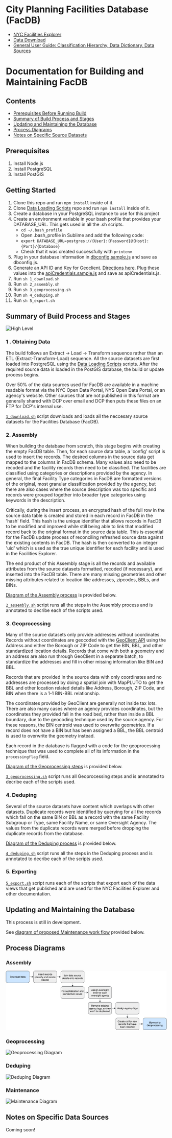 # City Planning Facilities Database (FacDB)

  * [NYC Facilities Explorer](http://capitalplanning.nyc.gov/facilities)
  * [Data Download](https://www1.nyc.gov/site/planning/data-maps/open-data/dwn-selfac.page)
  * [General User Guide: Classification Hierarchy, Data Dictionary, Data Sources](http://docs.capitalplanning.nyc/facdb/)

# Documentation for Building and Maintaining FacDB

## Contents
- [Prerequisites Before Running Build](https://github.com/NYCPlanning/facilities-db#prerequisites)
- [Summary of Build Process and Stages](https://github.com/NYCPlanning/facilities-db#summary-of-build-process-and-stages)
- [Updating and Maintaining the Database](https://github.com/NYCPlanning/facilities-db#updating-and-maintaining-the-database)
- [Process Diagrams](https://github.com/NYCPlanning/facilities-db#process-diagrams)
- [Notes on Specific Source Datasets](https://github.com/NYCPlanning/facilities-db#notes-on-specific-data-sources)


## Prerequisites

1. Install Node.js
2. Install PostgreSQL
3. Install PostGIS


## Getting Started

1. Clone this repo and run `npm install` inside of it.
2. Clone [Data Loading Scripts](https://github.com/NYCPlanning/data-loading-scripts) repo and run `npm install` inside of it.
3. Create a database in your PostgreSQL instance to use for this project
4. Create an environment variable in your bash profile that provides your DATABASE_URL. This gets used in all the .sh scripts.
    * `cd ~/.bash_profile`
    * Open .bash_profile in Sublime and add the following code:
    * `export DATABASE_URL=postgres://{User}:{Password}@{Host}:{Port}/{Database}`
    * Check that it was created successfully with `printenv`
5. Plug in your database information in [dbconfig.sample.js](https://github.com/NYCPlanning/facilities-db/blob/master/dbconfig.sample.js) and save as dbconfig.js.
6. Generate an API ID and Key for Geoclient. [Directions here](https://developer.cityofnewyork.us/api/geoclient-api). Plug these values into the [apiCredentials.sample.js](https://github.com/NYCPlanning/facilities-db/blob/master/apiCredentials.sample.js) and save as apiCredentials.js.
7. Run `sh 1_download.sh`
8. Run `sh 2_assembly.sh`
9. Run `sh 3_geoprocessing.sh`
10. Run `sh 4_deduping.sh`
11. Run `sh 5_export.sh`


## Summary of Build Process and Stages

![High Level](./diagrams/FacDB_HighLevel.png)

### 1 . Obtaining Data

The build follows an Extract -> Load -> Transform sequence rather than an ETL (Extract-Transform-Load) sequence. All the source datasets are first loaded into PostgreSQL using the [Data Loading Scripts](https://github.com/NYCPlanning/data-loading-scripts) scripts. After the required source data is loaded in the PostGIS database, the build or update process begins.

Over 50% of the data sources used for FacDB are available in a machine readable format via the NYC Open Data Portal, NYS Open Data Portal, or an agency's website. Other sources that are not published in this format are generally shared with DCP over email and DCP then puts these files on an FTP for DCP's internal use.

[`1_download.sh`](https://github.com/NYCPlanning/facilities-db/blob/master/1_download.sh) script downloads and loads all the neccesary source datasets for the Facilities Database (FacDB).

### 2. Assembly

When building the database from scratch, this stage begins with creating the empty FacDB table. Then, for each source data table, a 'config' script is used to insert the records. The desired columns in the source data get mapped to the columns in FacDB schema. Many values also need to be recoded and the facility records then need to be classified. The facilities are classified using categories or descriptions provided by the agency. In general, the final Facility Type categories in FacDB are formatted versions of the original, most granular classification provided by the agency, but there are also cases where the source description was too specific and records were grouped together into broader type categories using keywords in the description.

Critically, during the insert process, an encrypted hash of the full row in the source data table is created and stored in each record in FacDB in the 'hash' field. This hash is the unique identifier that allows records in FacDB to be modified and improved while still being able to link that modified record back to the original format in the source data table. This is essential for the FacDB update process of reconciling refreshed source data against the existing contents in FacDB. The hash is then converted to an integer 'uid' which is used as the true unique identifier for each facility and is used in the Facilities Explorer.

The end product of this Assembly stage is all the records and available attributes from the source datasets formatted, recoded (if necessary), and inserted into the FacDB table. There are many missing geometries and other missing attributes related to location like addresses, zipcodes, BBLs, and BINs.

[Diagram of the Assembly process](https://github.com/NYCPlanning/facilities-db#assembly) is provided below.

[`2_assembly.sh`](https://github.com/NYCPlanning/facilities-db/blob/master/2_assembly.sh) script runs all the steps in the Assembly process and is annotated to decribe each of the scripts used.

### 3. Geoprocessing

Many of the source datasets only provide addresses without coordinates. Records without coordinates are geocoded with the [GeoClient API](https://developer.cityofnewyork.us/api/geoclient-api) using the Address and either the Borough or ZIP Code to get the BIN, BBL, and other standardized location details. Records that come with both a geometry and an address are also run through GeoClient in a separate batch, to standardize the addresses and fill in other missing information like BIN and BBL. 

Records that are provided in the source data with only coordinates and no addresses are processed by doing a spatial join with MapPLUTO to get the BBL and other location related details like Address, Borough, ZIP Code, and BIN when there is a 1-1 BIN-BBL relationship. 

The coordinates provided by GeoClient are generally not inside tax lots. There are also many cases where an agency provides coordinates, but the coordinates they provided fall in the road bed, rather than inside a BBL boundary, due to the geocoding technique used by the source agency. For these reasons, the BIN centroid was used to overwrite geometries. If a record does not have a BIN but has been assigned a BBL, the BBL centroid is used to overwrite the geometry instead. 

Each record in the database is flagged with a code for the geoprocessing technique that was used to complete all of its information in the `processingflag` field.

[Diagram of the Geoprocessing steps](https://github.com/NYCPlanning/facilities-db#geoprocessing) is provided below.

[`3_geoprocessing.sh`](https://github.com/NYCPlanning/facilities-db/blob/master/3_geoprocessing.sh) script runs all Geoprocessing steps and is annotated to decribe each of the scripts used.

### 4. Deduping

Several of the source datasets have content which overlaps with other datasets. Duplicate records were identified by querying for all the records which fall on the same BIN or BBL as a record with the same Facility Subgroup or Type, same Facility Name, or same Oversight Agency. The values from the duplicate records were merged before dropping the duplicate records from the database. 

[Diagram of the Deduping process](https://github.com/NYCPlanning/facilities-db#deduping) is provided below.

[`4_deduping.sh`](https://github.com/NYCPlanning/facilities-db/blob/master/4_deduping.sh)  script runs all the steps in the Deduping process and is annotated to decribe each of the scripts used.

### 5. Exporting

[`5_export.sh`](https://github.com/NYCPlanning/facilities-db/blob/master/5_export.sh) script runs each of the scripts that export each of the data views that get published and are used for the NYC Facilities Explorer and other documentation.


## Updating and Maintaining the Database

This process is still in development.

See [diagram of proposed Maintenance work flow](https://github.com/NYCPlanning/facilities-db#maintenance) provided below.



## Process Diagrams

### Assembly
![Assembly Diagram](./diagrams/FacDB_Assembly.png)

### Geoprocessing
![Geoprocessing Diagram](./diagrams/FacDB_Geoprocessing.png)

### Deduping
![Deduping Diagram](./diagrams/FacDB_Deduping.png)

### Maintenance
![Maintenance Diagram](./diagrams/FacDB_Maintenance.png)


## Notes on Specific Data Sources

Coming soon!
